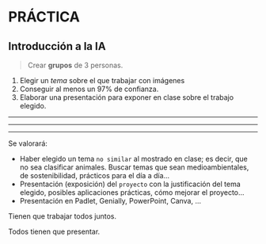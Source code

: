 # PRÁCTICA #
## Introducción a la IA ##

> Crear **grupos** de 3 personas.<br>

1. Elegir un *tema* sobre el que trabajar con imágenes
2. Conseguir al menos un 97% de confianza.
3. Elaborar una presentación para exponer en clase sobre el trabajo elegido.

--------------------------------------------
_____
----
Se valorará:
- Haber elegido un tema `no similar` al mostrado en clase; es decir, que no sea clasificar animales. Buscar temas que sean medioambientales, de sostenibilidad, prácticos para el día a día...
- Presentación (exposición) del `proyecto` con la justificación del tema elegido, posibles aplicaciones prácticas, cómo mejorar el proyecto...
- Presentación en Padlet, Genially, PowerPoint, Canva, ...  

Tienen que trabajar todos juntos. 

Todos tienen que presentar.